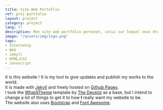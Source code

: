 ```yaml
---
title: Site Web Portoflio
ref: proj-portfolio
layout: project
category: project
lang: fr
description: Mon site web portfolio personel, celui sur lequel vous êtes !
image: "/assets/img/logo.png"
tags:
- Internship
- Web
- Jekyll
- HTML/CSS
- Javascript
---
```


It is this website ! It is my tool to give updates and publish my works to the world.  
It is made with [Jekyll](https://jekyllrb.com/) and freely hosted on [Github Pages](https://pages.github.com/).  
I took the [WhatATheme](https://thedevslot.github.io/WhatATheme/) template by [The Devslot](https://github.com/thedevslot) as a base, but I intend to change a lot of things to get it to how **I** really want my website to be.  
The website also uses [Bootstrap](https://getbootstrap.com/) and [Font Awesome](https://fontawesome.com/).
